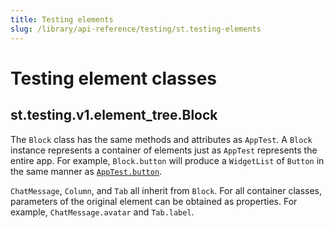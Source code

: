 ```yaml
---
title: Testing elements
slug: /library/api-reference/testing/st.testing-elements
---
```


# Testing element classes

## st.testing.v1.element_tree.Block

The `Block` class has the same methods and attributes as `AppTest`. A `Block` instance represents a container of elements just as `AppTest` represents the entire app. For example, `Block.button` will produce a `WidgetList` of `Button` in the same manner as [`AppTest.button`](/library/api-reference/testing/st.testing.v1.apptest#apptestbutton).

`ChatMessage`, `Column`, and `Tab` all inherit from `Block`. For all container classes, parameters of the original element can be obtained as properties. For example, `ChatMessage.avatar` and `Tab.label`.

<Autofunction function="streamlit.testing.v1.element_tree.Element" />

<Autofunction function="streamlit.testing.v1.element_tree.Button" />

<Autofunction function="streamlit.testing.v1.element_tree.ChatInput" />

<Autofunction function="streamlit.testing.v1.element_tree.Checkbox" />

<Autofunction function="streamlit.testing.v1.element_tree.ColorPicker" />

<Autofunction function="streamlit.testing.v1.element_tree.DateInput" />

<Autofunction function="streamlit.testing.v1.element_tree.Multiselect" />

<Autofunction function="streamlit.testing.v1.element_tree.NumberInput" />

<Autofunction function="streamlit.testing.v1.element_tree.Radio" />

<Autofunction function="streamlit.testing.v1.element_tree.SelectSlider" />

<Autofunction function="streamlit.testing.v1.element_tree.Selectbox" />

<Autofunction function="streamlit.testing.v1.element_tree.Slider" />

<Autofunction function="streamlit.testing.v1.element_tree.TextArea" />

<Autofunction function="streamlit.testing.v1.element_tree.TextInput" />

<Autofunction function="streamlit.testing.v1.element_tree.TimeInput" />

<Autofunction function="streamlit.testing.v1.element_tree.Toggle" />
